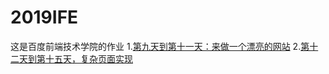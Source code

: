 # 2019IFE
这是百度前端技术学院的作业
1.[第九天到第十一天：来做一个漂亮的网站](https://whatqiu.github.io/2019IFE/day9.html)
2.[第十二天到第十五天，复杂页面实现](https://whatqiu.github.io/2019IFE/day12.html)
